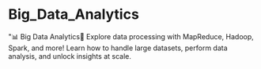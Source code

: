 # Big_Data_Analytics

"📊 Big Data Analytics🚀
Explore data processing with MapReduce, Hadoop, Spark, and more! Learn how to handle large datasets, perform data analysis, and unlock insights at scale.
